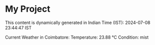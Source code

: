 # My Project

This content is dynamically generated in Indian Time (IST): 2024-07-08 23:44:47 IST


Current Weather in Coimbatore:
Temperature: 23.88 °C
Condition: mist
